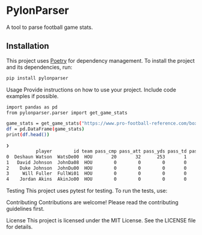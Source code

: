 # PylonParser

A tool to parse football game stats.

## Installation

This project uses [Poetry](https://python-poetry.org/) for dependency management. To install the project and its dependencies, run:

```sh
pip install pylonparser
```

Usage
Provide instructions on how to use your project. Include code examples if possible.
```sh
import pandas as pd
from pylonparser.parser import get_game_stats

game_stats = get_game_stats("https://www.pro-football-reference.com/boxscores/202009100kan.htm", "player_offense")
df = pd.DataFrame(game_stats)
print(df.head())

❯
           player        id team pass_cmp pass_att pass_yds pass_td pass_int pass_sacked  ... rush_td rush_long targets rec rec_yds rec_td rec_long fumbles fumbles_lost
0  Deshaun Watson  WatsDe00  HOU       20       32      253       1        1           4  ...       1        13       0   0       0      0        0       0            0
1   David Johnson  JohnDa08  HOU        0        0        0       0        0           0  ...       1        19       4   3      32      0       15       0            0
2    Duke Johnson  JohnDu00  HOU        0        0        0       0        0           0  ...       0         7       1   0       0      0        0       0            0
3     Will Fuller  FullWi01  HOU        0        0        0       0        0           0  ...       0         0      10   8     112      0       31       0            0
4    Jordan Akins  AkinJo00  HOU        0        0        0       0        0           0  ...       0         0       2   2      39      1       20       0            0
```
Testing
This project uses pytest for testing. To run the tests, use:

Contributing
Contributions are welcome! Please read the contributing guidelines first.

License
This project is licensed under the MIT License. See the LICENSE file for details.
